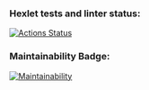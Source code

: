 ### Hexlet tests and linter status:
[![Actions Status](https://github.com/bersyatina/frontend-project-44/workflows/hexlet-check/badge.svg)](https://github.com/bersyatina/frontend-project-44/actions)
### Maintainability Badge:
[![Maintainability](https://api.codeclimate.com/v1/badges/88838db7b96ee1bf61f4/maintainability)](https://codeclimate.com/github/bersyatina/frontend-project-44/maintainability)